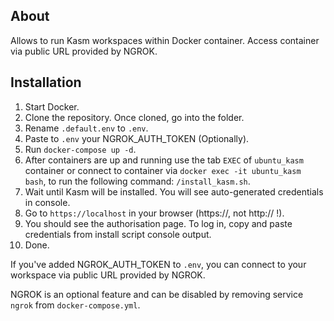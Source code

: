 ## About

Allows to run Kasm workspaces within Docker container.
Access container via public URL provided by NGROK.

## Installation

1. Start Docker.
2. Clone the repository. Once cloned, go into the folder.
3. Rename `.default.env` to `.env`.
4. Paste to `.env` your NGROK_AUTH_TOKEN (Optionally).
5. Run `docker-compose up -d`.
6. After containers are up and running use the tab `EXEC` of `ubuntu_kasm` container or connect to container via `docker exec -it ubuntu_kasm bash`, to run the following command:
   `/install_kasm.sh`.
7. Wait until Kasm will be installed. You will see auto-generated credentials in console.
8. Go to `https://localhost` in your browser (https://, not http:// !).
9. You should see the authorisation page. To log in, copy and paste credentials from install script console output.
10. Done.

If you've added NGROK_AUTH_TOKEN to `.env`, you can connect to your workspace via public URL provided by NGROK.

NGROK is an optional feature and can be disabled by removing service `ngrok` from `docker-compose.yml`.

